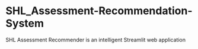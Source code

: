 # SHL_Assessment-Recommendation-System
SHL Assessment Recommender is an intelligent Streamlit web application
